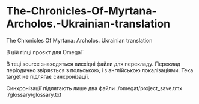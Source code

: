 # The-Chronicles-Of-Myrtana-Archolos.-Ukrainian-translation
The Chronicles Of Myrtana: Archolos. Ukrainian translation

В цій гілці проєкт для OmegaT

В теці source знаходяться висхідні файли для перекладу. Переклад періодично звіряється з польською, і з англійською локалізаціями.
Тека target не підлягає синхронізації.

Синхронізації підлягають лише два файли
./omegat/project_save.tmx
./glossary/glossary.txt
